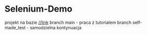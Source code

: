 # Selenium-Demo

projekt na bazie [//link](https://www.udemy.com/course/kurs-selenium-java/)
branch main - praca z tutorialem
branch self-made_test - samodzielna kontynuacja
